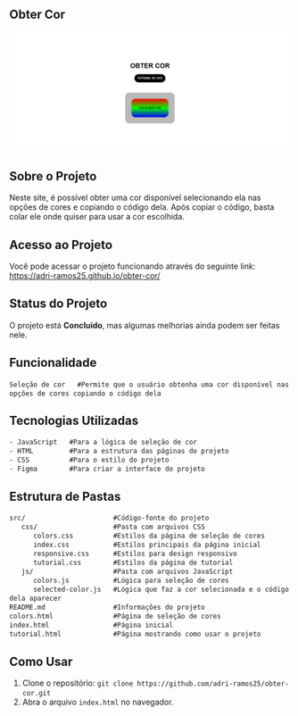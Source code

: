 ## Obter Cor

![Imagens do projeto](https://github.com/adri-ramos25/obter-cor/raw/main/src/images/screenshot.png)



## Sobre o Projeto

Neste site, é possível obter uma cor disponível selecionando ela nas opções de cores e copiando o código dela. Após copiar o código, basta colar ele onde quiser para usar a cor escolhida.



## Acesso ao Projeto

Você pode acessar o projeto funcionando através do seguinte link: https://adri-ramos25.github.io/obter-cor/


## Status do Projeto

O projeto está **Concluído**, mas algumas melhorias ainda podem ser feitas nele.



## Funcionalidade

```plaintext
Seleção de cor   #Permite que o usuário obtenha uma cor disponível nas opções de cores copiando o código dela
```



## Tecnologias Utilizadas

```plaintext
- JavaScript   #Para a lógica de seleção de cor
- HTML         #Para a estrutura das páginas do projeto
- CSS          #Para o estilo do projeto
- Figma        #Para criar a interface do projeto
```



## Estrutura de Pastas

```plaintext
src/                      #Código-fonte do projeto
   css/                   #Pasta com arquivos CSS
      colors.css          #Estilos da página de seleção de cores
      index.css           #Estilos principais da página inicial
      responsive.css      #Estilos para design responsivo
      tutorial.css        #Estilos da página de tutorial
   js/                    #Pasta com arquivos JavaScript
      colors.js           #Lógica para seleção de cores
      selected-color.js   #Lógica que faz a cor selecionada e o código dela aparecer
README.md                 #Informações do projeto
colors.html               #Página de seleção de cores
index.html                #Página inicial
tutorial.html             #Página mostrando como usar o projeto
```



## Como Usar

1. Clone o repositório: `git clone https://github.com/adri-ramos25/obter-cor.git`
2. Abra o arquivo `index.html` no navegador.